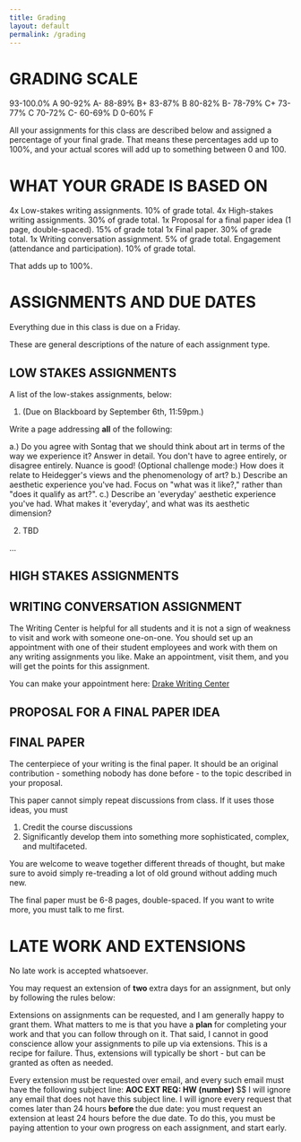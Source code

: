 ```yaml
---
title: Grading
layout: default
permalink: /grading
---
```


<!--https://www.drake.edu/dc/facultystaffresources/fysresources/fall2020fyssamplesyllabi/#d.en.345720 --> 

# GRADING SCALE

93-100.0% A
90-92% A-
88-89% B+
83-87% B
80-82% B-
78-79% C+
73-77% C
70-72% C-
60-69% D
0-60% F

All your assignments for this class are described below and assigned a percentage of your final grade. That means these percentages add up to 100%, and your actual scores will add up to something between 0 and 100. 

# WHAT YOUR GRADE IS BASED ON

4x Low-stakes writing assignments. 10% of grade total.
4x High-stakes writing assignments. 30% of grade total.
1x Proposal for a final paper idea (1 page, double-spaced). 15% of grade total
1x Final paper. 30% of grade total.
1x Writing conversation assignment. 5% of grade total.
Engagement (attendance and participation). 10% of grade total.


That adds up to 100%. 

# ASSIGNMENTS AND DUE DATES

Everything due in this class is due on a Friday.  

These are general descriptions of the nature of each assignment type.

## LOW STAKES ASSIGNMENTS



A list of the low-stakes assignments, below:

1. (Due on Blackboard by September 6th, 11:59pm.)

Write a page addressing <b>all</b> of the following:

a.) Do you agree with Sontag that we should think about art in terms of the way we experience it? Answer in detail. You don't have to agree entirely, or disagree entirely. Nuance is good! (Optional challenge mode:) How does it relate to Heidegger's views and the phenomenology of art?
b.) Describe an aesthetic experience you've had. Focus on "what was it like?," rather than "does it qualify as art?". 
c.) Describe an 'everyday' aesthetic experience you've had. What makes it 'everyday', and what was its aesthetic dimension?

2. TBD

...

## HIGH STAKES ASSIGNMENTS

## WRITING CONVERSATION ASSIGNMENT
The Writing Center is helpful for all students and it is not a sign of weakness to visit and work with someone one-on-one. You should set up an appointment with one of their student employees and work with them on any writing assignments you like. Make an appointment, visit them, and you will get the points for this assignment.

You can make your appointment here: <a href=https://library.drake.edu/writing-center/>Drake Writing Center</a>

## PROPOSAL FOR A FINAL PAPER IDEA


## FINAL PAPER



The centerpiece of your writing is the final paper. It should be an original contribution - something nobody has done before - to the topic described in your proposal.

This paper cannot simply repeat discussions from class. If it uses those ideas, you must 

1. Credit the course discussions 
2. Significantly develop them into something more sophisticated, complex, and multifaceted. 

You are welcome to weave together different threads of thought, but make sure to avoid simply re-treading a lot of old ground without adding much new. 

The final paper must be 6-8 pages, double-spaced. If you want to write more, you must talk to me first.

# LATE WORK AND EXTENSIONS

No late work is accepted whatsoever. 

You may request an extension of <b> two </b> extra days for an assignment, but only by following the rules below:

Extensions on assignments can be requested, and I am generally happy to grant them. What matters to me is that you have a <b> plan  </b> for completing your work and that you can follow through on it. That said, I cannot in good conscience allow your assignments to pile up via extensions. This is a recipe for failure. Thus, extensions will typically be short - but can be granted as often as needed.

Every extension must be requested over email, and every such email must have the following subject line: <b> AOC EXT REQ: HW (number) </b> $$ I will ignore any email that does not have this subject line. I will ignore every request that comes later than 24 hours <b> before </b> the due date: you must request an extension at least 24 hours before the due date. To do this, you must be paying attention to your own progress on each assignment, and start early.





<!-- I will grade your grammar and spelling, to a certain extent. It is not an insult - I want to help you write better and more clearly.

I will point out mistakes once per submission, and after that I will deduct for them without pointing them out. For example, if you write "then" instead of "than" (in a situation where that's wrong), I'll say something - but I won't keep pointing this out and cover your essay in red marker. I expect you to learn the lesson and improve, or ask me if you're not sure what I'm getting at. -->

